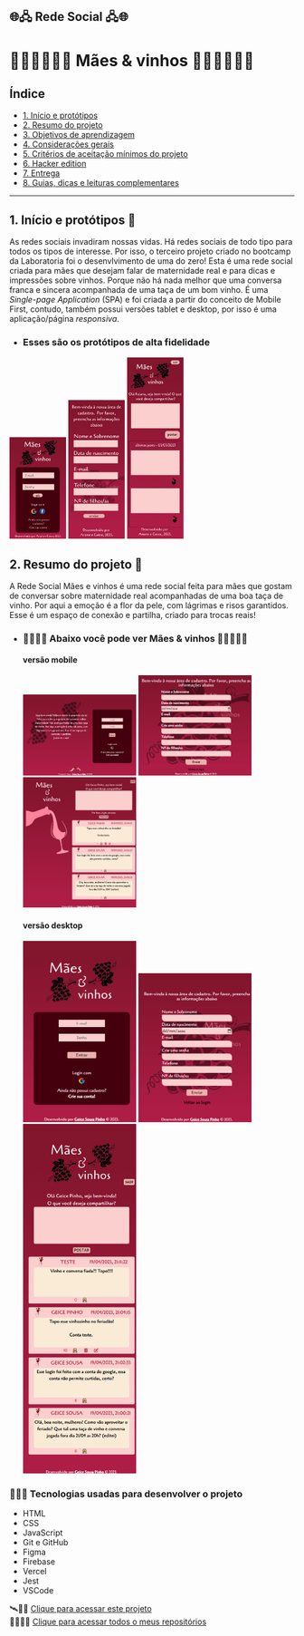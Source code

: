 ## 🌐🖧 Rede Social 🖧🌐
#  👩🏾‍👧🏾🍷🍇 Mães & vinhos 🍇🍷👩🏽‍👦🏽

## Índice

* [1. Início e protótipos](#1-protótipos)
* [2. Resumo do projeto](#2-resumo-do-projeto)
* [3. Objetivos de aprendizagem](#3-objetivos-de-aprendizagem)
* [4. Considerações gerais](#4-considerações-gerais)
* [5. Critérios de aceitação mínimos do
  projeto](#5-criterios-de-aceitação-mínimos-do-projeto)
* [6. Hacker edition](#6-hacker-edition)
* [7. Entrega](#7-entrega)
* [8. Guias, dicas e leituras
  complementares](#8-guias-dicas-e-leituras-complementares)

***

## 1. Início e protótipos 🥂

As redes sociais invadiram nossas vidas. Há redes sociais de todo tipo para todos os tipos de interesse. Por isso, o terceiro projeto criado no bootcamp da Laboratoria foi o desenvlvimento de uma do zero!
Esta é uma rede social criada para mães que desejam falar de maternidade real e para dicas e impressões sobre vinhos. 
Porque não há nada melhor que uma conversa franca e sincera acompanhada de uma taça de um bom vinho. 
É uma *Single-page Application* (SPA) e foi criada a partir do conceito de Mobile First, contudo, 
também possui versões tablet e desktop, por isso é uma aplicação/página *responsiva*. 

  - ### Esses são os protótipos de alta fidelidade 

<img width="100px" src="src\imagens\print login mobile.PNG">
<img width="100px" src="src\imagens\print cadastro mobile.PNG">
<img width="100px" src="src\imagens\print post mobile.PNG">


## 2. Resumo do projeto 🥂

A Rede Social Mães e vinhos é uma rede social feita para mães que gostam de conversar sobre maternidade real acompanhadas de uma boa taça de vinho. Por aqui a emoção é a flor da pele, com lágrimas e risos garantidos. Esse é um espaço de conexão e partilha, criado para trocas reais!

- ### 🍇👪🏾🍷 Abaixo você pode ver Mães & vinhos 🍇👩‍👩‍👦🍷 


  #### versão mobile 
    <img width="200px" src="src\imagens\localhost_5174_ (2).png">
    <img width="200px" src="src\imagens\localhost_5174_ (1).png">
    <img width="200px" src="src\imagens\localhost_5174_ (3).png">

  #### versão desktop
    <img width="200px" src="src\imagens\localhost_5174_.png">
    <img width="200px" src="src\imagens\localhost_5174_ (4).png">
    <img width="200px" src="src\imagens\localhost_5174_ (5).png">



### 👩🏾‍💻 Tecnologias usadas para desenvolver o projeto
  - HTML
  - CSS
  - JavaScript
  - Git e GitHub
  - Figma
  - Firebase
  - Vercel 
  - Jest
  - VSCode

🛰️🎯💼 [Clique para acessar este projeto](https://geice-sousa.github.io/Social-network/)
<br>
👩🏾🎯💼 [Clique para acessar todos o meus repositórios](https://github.com/Geice-Sousa?tab=repositories)